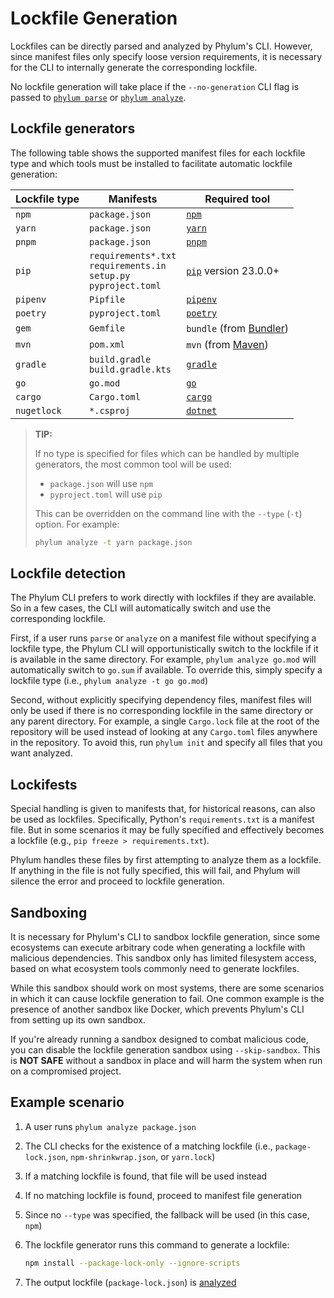 # Lockfile Generation

Lockfiles can be directly parsed and analyzed by Phylum's CLI. However, since
manifest files only specify loose version requirements, it is necessary for the
CLI to internally generate the corresponding lockfile.

No lockfile generation will take place if the `--no-generation` CLI flag is
passed to [`phylum parse`] or [`phylum analyze`].

[`phylum parse`]: ../cli/commands/phylum_parse.md
[`phylum analyze`]: ../cli/commands/phylum_analyze.md

## Lockfile generators

The following table shows the supported manifest files for each lockfile type
and which tools must be installed to facilitate automatic lockfile generation:

| Lockfile type | Manifests        | Required tool               |
| ------------- | ---------        | -------------               |
| `npm`         | `package.json`   | [`npm`][npm]                |
| `yarn`        | `package.json`   | [`yarn`][yarn]              |
| `pnpm`        | `package.json`   | [`pnpm`][pnpm]              |
| `pip`         | `requirements*.txt` <br/> `requirements.in` <br/> `setup.py` <br/> `pyproject.toml` | [`pip`][pip] version 23.0.0+ |
| `pipenv`      | `Pipfile`        | [`pipenv`][pipenv]          |
| `poetry`      | `pyproject.toml` | [`poetry`][poetry]          |
| `gem`         | `Gemfile`        | `bundle` (from [Bundler][]) |
| `mvn`         | `pom.xml`        | `mvn` (from [Maven][])      |
| `gradle`      | `build.gradle` <br/> `build.gradle.kts`   | [`gradle`][gradle]          |
| `go`          | `go.mod`         | [`go`][go]                  |
| `cargo`       | `Cargo.toml`     | [`cargo`][cargo]            |
| `nugetlock`   | `*.csproj`       | [`dotnet`][dotnet]          |

[npm]: https://nodejs.org
[yarn]: https://yarnpkg.com
[pnpm]: https://pnpm.io
[pip]: https://pip.pypa.io
[pipenv]: https://github.com/pypa/pipenv
[poetry]: https://python-poetry.org
[bundler]: https://bundler.io
[maven]: https://maven.apache.org
[gradle]: https://gradle.org
[go]: https://go.dev
[cargo]: https://www.rust-lang.org
[dotnet]: https://dotnet.microsoft.com

> **TIP:**
>
> If no type is specified for files which can be handled by multiple generators,
> the most common tool will be used:
>
> * `package.json` will use `npm`
> * `pyproject.toml` will use `pip`
>
> This can be overridden on the command line with the `--type` (`-t`) option. For example:
>
> ```sh
> phylum analyze -t yarn package.json
> ```

## Lockfile detection

The Phylum CLI prefers to work directly with lockfiles if they are available. So in a few cases, the CLI will
automatically switch and use the corresponding lockfile.

First, if a user runs `parse` or `analyze` on a manifest file without specifying a lockfile type, the Phylum CLI will
opportunistically switch to the lockfile if it is available in the same directory. For example, `phylum analyze go.mod`
will automatically switch to `go.sum` if available. To override this, simply specify a lockfile type (i.e., `phylum
analyze -t go go.mod`)

Second, without explicitly specifying dependency files, manifest files will only be used if there is no corresponding
lockfile in the same directory or any parent directory. For example, a single `Cargo.lock` file at the root of the
repository will be used instead of looking at any `Cargo.toml` files anywhere in the repository. To avoid this, run
`phylum init` and specify all files that you want analyzed.

## Lockifests

Special handling is given to manifests that, for historical reasons, can also be used as lockfiles. Specifically,
Python's `requirements.txt` is a manifest file. But in some scenarios it may be fully specified and effectively becomes
a lockfile (e.g., `pip freeze > requirements.txt`).

Phylum handles these files by first attempting to analyze them as a lockfile. If anything in the file is not fully
specified, this will fail, and Phylum will silence the error and proceed to lockfile generation.

## Sandboxing

It is necessary for Phylum's CLI to sandbox lockfile generation, since some
ecosystems can execute arbitrary code when generating a lockfile with malicious
dependencies. This sandbox only has limited filesystem access, based on what
ecosystem tools commonly need to generate lockfiles.

While this sandbox should work on most systems, there are some scenarios in
which it can cause lockfile generation to fail. One common example is the
presence of another sandbox like Docker, which prevents Phylum's CLI from
setting up its own sandbox.

If you're already running a sandbox designed to combat malicious code, you can
disable the lockfile generation sandbox using `--skip-sandbox`. This is **NOT
SAFE** without a sandbox in place and will harm the system when run on a
compromised project.

## Example scenario

1. A user runs `phylum analyze package.json`
2. The CLI checks for the existence of a matching lockfile
   (i.e., `package-lock.json`, `npm-shrinkwrap.json`, or `yarn.lock`)
3. If a matching lockfile is found, that file will be used instead
4. If no matching lockfile is found, proceed to manifest file generation
5. Since no `--type` was specified, the fallback will be used (in this case, `npm`)
6. The lockfile generator runs this command to generate a lockfile:

   ```sh
   npm install --package-lock-only --ignore-scripts
   ```

7. The output lockfile (`package-lock.json`) is [analyzed][analyzing_dependencies]

[analyzing_dependencies]: ./analyzing_dependencies.md
